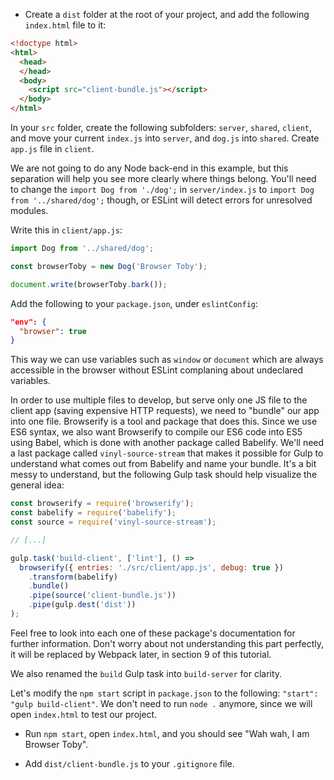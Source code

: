 - Create a `dist` folder at the root of your project, and add the following `index.html` file to it:

```html
<!doctype html>
<html>
  <head>
  </head>
  <body>
    <script src="client-bundle.js"></script>
  </body>
</html>
```

In your `src` folder, create the following subfolders: `server`, `shared`, `client`, and move your current `index.js` into `server`, and `dog.js` into `shared`. Create `app.js` file in `client`.

We are not going to do any Node back-end in this example, but this separation will help you see more clearly where things belong. You'll need to change the `import Dog from './dog';` in `server/index.js` to `import Dog from '../shared/dog';` though, or ESLint will detect errors for unresolved modules.

Write this in `client/app.js`:

```javascript
import Dog from '../shared/dog';

const browserToby = new Dog('Browser Toby');

document.write(browserToby.bark());
```

Add the following to your `package.json`, under `eslintConfig`:

```json
"env": {
  "browser": true
}
```
This way we can use variables such as `window` or `document` which are always accessible in the browser without ESLint complaning about undeclared variables.

In order to use multiple files to develop, but serve only one JS file to the client app (saving expensive HTTP requests), we need to "bundle" our app into one file. Browserify is a tool and package that does this. Since we use ES6 syntax, we also want Browserify to compile our ES6 code into ES5 using Babel, which is done with another package called Babelify. We'll need a last package called `vinyl-source-stream` that makes it possible for Gulp to understand what comes out from Babelify and name your bundle. It's a bit messy to understand, but the following Gulp task should help visualize the general idea:

```javascript
const browserify = require('browserify');
const babelify = require('babelify');
const source = require('vinyl-source-stream');

// [...]

gulp.task('build-client', ['lint'], () =>
  browserify({ entries: './src/client/app.js', debug: true })
    .transform(babelify)
    .bundle()
    .pipe(source('client-bundle.js'))
    .pipe(gulp.dest('dist'))
);
```
Feel free to look into each one of these package's documentation for further information. Don't worry about not understanding this part perfectly, it will be replaced by Webpack later, in section 9 of this tutorial.

We also renamed the `build` Gulp task into `build-server` for clarity.

Let's modify the `npm start` script in `package.json` to the following: `"start": "gulp build-client"`. We don't need to run `node .` anymore, since we will open `index.html` to test our project.

- Run `npm start`, open `index.html`, and you should see "Wah wah, I am Browser Toby".

- Add `dist/client-bundle.js` to your `.gitignore` file.
